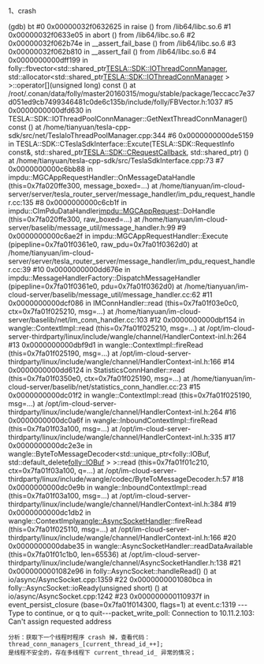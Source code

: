 1、crash

(gdb) bt
	#0  0x00000032f0632625 in raise () from /lib64/libc.so.6
	#1  0x00000032f0633e05 in abort () from /lib64/libc.so.6
	#2  0x00000032f062b74e in __assert_fail_base () from /lib64/libc.so.6
	#3  0x00000032f062b810 in __assert_fail () from /lib64/libc.so.6
	#4  0x0000000000dff199 in folly::fbvector<std::shared_ptr<TESLA::SDK::IOThreadConnManager>, std::allocator<std::shared_ptr<TESLA::SDK::IOThreadConnManager> > >::operator[](unsigned long) const () at /root/.conan/data/folly/master20160315/mogu/stable/package/1eccacc7e37d051ed9cb7499346481c0de6c135b/include/folly/FBVector.h:1037
	#5  0x0000000000dfd630 in TESLA::SDK::IOThreadPoolConnManager::GetNextThreadConnManager() const () at /home/tianyuan/tesla-cpp-sdk/src/net/TeslaIoThreadPoolManager.cpp:344
	#6  0x0000000000de5159 in TESLA::SDK::CTeslaSdkInterface::Excute(TESLA::SDK::RequestInfo const&, std::shared_ptr<TESLA::SDK::CRequestCallback>, std::shared_ptr<long>) ()
    at /home/tianyuan/tesla-cpp-sdk/src/TeslaSdkInterface.cpp:73
	#7  0x0000000000c6bb88 in impdu::MGCAppRequestHandler::OnMessageDataHandle (this=0x7fa020ffe300, message_boxed=...)
    at /home/tianyuan/im-cloud-server/server/tesla_router_server/message_handler/im_pdu_request_handler.cc:135
	#8  0x0000000000c6cb1f in impdu::CImPduDataHandler<impdu::MGCAppRequest>::DoHandle (this=0x7fa020ffe300, raw_boxed=...)
    at /home/tianyuan/im-cloud-server/baselib/message_util/message_handler.h:99
	#9  0x0000000000c6ae2f in impdu::MGCAppRequestHandler::Execute (pipepline=0x7fa01f0361e0, raw_pdu=0x7fa01f0362d0)
    at /home/tianyuan/im-cloud-server/server/tesla_router_server/message_handler/im_pdu_request_handler.cc:39
	#10 0x0000000000dd676e in impdu::MessageHandlerFactory::DispatchMessageHandler (pipepline=0x7fa01f0361e0, pdu=0x7fa01f0362d0)
    at /home/tianyuan/im-cloud-server/baselib/message_util/message_handler.cc:62
	#11 0x0000000000dcf086 in IMConnHandler::read (this=0x7fa01f03e0c0, ctx=0x7fa01f025210, msg=...) at /home/tianyuan/im-cloud-server/baselib/net/im_conn_handler.cc:103
	#12 0x0000000000dbf154 in wangle::ContextImpl<IMConnHandler>::read (this=0x7fa01f025210, msg=...)
    at /opt/im-cloud-server-thirdparty/linux/include/wangle/channel/HandlerContext-inl.h:264
	#13 0x0000000000dbf9d1 in wangle::ContextImpl<StatisticsConnHandler>::fireRead (this=0x7fa01f025190, msg=...)
    at /opt/im-cloud-server-thirdparty/linux/include/wangle/channel/HandlerContext-inl.h:166
	#14 0x0000000000dd6124 in StatisticsConnHandler::read (this=0x7fa01f0350e0, ctx=0x7fa01f025190, msg=...)
    at /home/tianyuan/im-cloud-server/baselib/net/statistics_conn_handler.cc:23
	#15 0x0000000000dc01f2 in wangle::ContextImpl<StatisticsConnHandler>::read (this=0x7fa01f025190, msg=...)
    at /opt/im-cloud-server-thirdparty/linux/include/wangle/channel/HandlerContext-inl.h:264
	#16 0x0000000000dc0a6f in wangle::InboundContextImpl<CImPduRawDataDecoder>::fireRead (this=0x7fa01f03a100, msg=...)
    at /opt/im-cloud-server-thirdparty/linux/include/wangle/channel/HandlerContext-inl.h:335
	#17 0x0000000000dc2e3e in wangle::ByteToMessageDecoder<std::unique_ptr<folly::IOBuf, std::default_delete<folly::IOBuf> > >::read (this=0x7fa01f01c210, ctx=0x7fa01f03a100,
    q=...) at /opt/im-cloud-server-thirdparty/linux/include/wangle/codec/ByteToMessageDecoder.h:57
	#18 0x0000000000dc0e9b in wangle::InboundContextImpl<CImPduRawDataDecoder>::read (this=0x7fa01f03a100, msg=...)
    at /opt/im-cloud-server-thirdparty/linux/include/wangle/channel/HandlerContext-inl.h:384
	#19 0x0000000000dc1db2 in wangle::ContextImpl<wangle::AsyncSocketHandler>::fireRead (this=0x7fa01f025110, msg=...)
    at /opt/im-cloud-server-thirdparty/linux/include/wangle/channel/HandlerContext-inl.h:166
	#20 0x0000000000dabe35 in wangle::AsyncSocketHandler::readDataAvailable (this=0x7fa01f01c1b0, len=65536)
    at /opt/im-cloud-server-thirdparty/linux/include/wangle/channel/AsyncSocketHandler.h:138
	#21 0x0000000001082e96 in folly::AsyncSocket::handleRead() () at io/async/AsyncSocket.cpp:1359
	#22 0x0000000001080bca in folly::AsyncSocket::ioReady(unsigned short) () at io/async/AsyncSocket.cpp:1242
	#23 0x000000000110937f in event_persist_closure (base=0x7fa01f014300, flags=1) at event.c:1319
---Type <return> to continue, or q <return> to quit---packet_write_poll: Connection to 10.11.2.103: Can't assign requested address


	分析：获取下一个线程时程序 crash 掉，查看代码：
	thread_conn_managers_[current_thread_id_++];
	是线程不安全的，存在多线程下 current_thread_id_ 异常的情况；
	
	